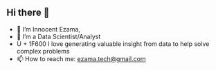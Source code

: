 ## Hi there 👋

- 🔭 I’m Innocent Ezama,
- 🌱 I’m a Data Scientist/Analyst
- U + 1F600 I love generating valuable insight from data to help solve complex problems
- 📫 How to reach me: ezama.tech@gmail.com
